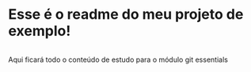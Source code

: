 # Esse é o readme do meu projeto de exemplo!


######
Aqui ficará todo o conteúdo de estudo para o módulo git essentials